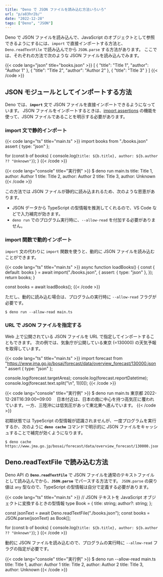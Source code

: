 ```yaml
---
title: "Deno で JSON ファイルを読み込む方法いろいろ"
url: "p/a83hr2b/"
date: "2022-12-28"
tags: ["Deno", "JSON"]
---
```


Deno で JSON ファイルを読み込んで、JavaScript のオブジェクトとして参照できるようにするには、`import` で直接インポートする方法と、`Deno.readTextFile` で読み込んでから `JSON.parse` する方法があります。
ここでは、それぞれの方法で次のような JSON ファイルを読み込んでみます。

{{< code lang="json" title="books.json" >}}
[
  {
    "title": "Title 1",
    "author": "Author 1"
  },
  {
    "title": "Title 2",
    "author": "Author 2"
  },
  {
    "title": "Title 3"
  }
]
{{< /code >}}


JSON モジュールとしてインポートする方法
----

Deno では、__`import`__ 文で JSON ファイルを直接インポートできるようになっています。
JSON ファイルをインポートするときは、[import assertions](https://github.com/tc39/proposal-import-assertions) の機能を使って、JSON ファイルであることを明示する必要があります。

### import 文で静的インポート

{{< code lang="ts" title="main.ts" >}}
import books from "./books.json" assert { type: "json" };

for (const b of books) {
  console.log(`title: ${b.title}, author: ${b.author ?? "Unknown"}`);
}
{{< /code >}}

{{< code lang="console" title="実行例" >}}
$ deno run main.ts
title: Title 1, author: Author 1
title: Title 2, author: Author 2
title: Title 3, author: Unknown
{{< /code >}}

この方法では JSON ファイルが静的に読み込まれるため、次のような恩恵があります。

- JSON データから TypeScript の型情報を推測してくれるので、VS Code などで入力補完が効きます。
- `deno run` でのプログラム実行時に、`--allow-read` を付加する必要がありません。

### import 関数で動的インポート

`import` 文の代わりに `import` 関数を使うと、動的に JSON ファイルを読み込むことができます。

{{< code lang="ts" title="main.ts" >}}
async function loadBooks() {
  const { default: books } = await import("./books.json", {
    assert: { type: "json" },
  });
  return books;
}

const books = await loadBooks();
{{< /code >}}

ただし、動的に読み込む場合は、プログラムの実行時に `--allow-read` フラグが必要です。

```console
$ deno run --allow-read main.ts
```

### URL で JSON ファイルを指定する

Web 上で公開されている JSON ファイルを URL で指定してインポートすることもできます。
次の例では、気象庁が公開している東京 (=130000) の天気予報を取得しています。

{{< code lang="ts" title="main.ts" >}}
import forecast from "https://www.jma.go.jp/bosai/forecast/data/overview_forecast/130000.json" assert { type: "json" };

console.log(forecast.targetArea);
console.log(forecast.reportDatetime);
console.log(forecast.text.split("\n", 1)[0]);
{{< /code >}}

{{< code lang="console" title="実行例" >}}
$ deno run main.ts
東京都
2022-12-28T16:39:00+09:00
　日本付近は、日本の南に中心を持つ高気圧に覆われています。一方、三陸沖には低気圧があって東北東へ進んでいます。
{{< /code >}}

初期状態では TypeScript の型情報が認識されませんが、一度プログラムを実行するか、次のように __`deno cache`__ コマンドで明示的に JSON ファイルをキャッシュすることで補完が効くようになります。

```console
$ deno cache https://www.jma.go.jp/bosai/forecast/data/overview_forecast/130000.json
```


Deno.readTextFile で読み込む方法
----

Deno API の __`Deno.readTextFile`__ で JSON ファイルを通常のテキストファイルとして読み込んでから、__`JSON.parse`__ でパースする方法です。
`JSON.parse` の戻り値は `any` 型なので、TypeScript の型情報は自分で定義する必要があります。

{{< code lang="ts" title="main.ts" >}}
// JSON テキストを JavaScript オブジェクトに変換するときの型情報
type Book = {
  title: string;
  author?: string;
};

const jsonText = await Deno.readTextFile("./books.json");
const books = JSON.parse(jsonText) as Book[];

for (const b of books) {
  console.log(`title: ${b.title}, author: ${b.author ?? "Unknown"}`);
}
{{< /code >}}

動的に JSON ファイルを読み込むので、プログラムの実行時に `--allow-read` フラグの指定が必要です。

{{< code lang="console" title="実行例" >}}
$ deno run --allow-read main.ts
title: Title 1, author: Author 1
title: Title 2, author: Author 2
title: Title 3, author: Unknown
{{< /code >}}

